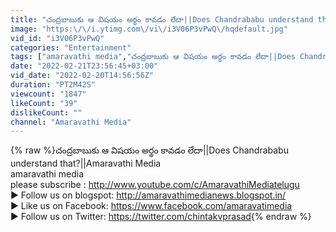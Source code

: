 ```yaml
---
title: "చంద్రబాబుకు ఆ విషయం అర్థం కావడం లేదా||Does Chandrababu understand that?||Amaravathi Media"
image: "https:\/\/i.ytimg.com\/vi\/i3V06P3vPwQ\/hqdefault.jpg"
vid_id: "i3V06P3vPwQ"
categories: "Entertainment"
tags: ["amaravathi media","చంద్రబాబుకు ఆ విషయం అర్థం కావడం లేదా||Does Chandrababu understand that?||Amaravathi Media","Appointing Political Strategists Also A Strategy.!"]
date: "2022-02-21T23:56:45+03:00"
vid_date: "2022-02-20T14:56:56Z"
duration: "PT2M42S"
viewcount: "1847"
likeCount: "39"
dislikeCount: ""
channel: "Amaravathi Media"
---
```

{% raw %}చంద్రబాబుకు ఆ విషయం అర్థం కావడం లేదా||Does Chandrababu understand that?||Amaravathi Media<br />amaravathi media<br />please subscribe : <a rel="nofollow" target="blank" href="http://www.youtube.com/c/AmaravathiMediatelugu">http://www.youtube.com/c/AmaravathiMediatelugu</a> <br />► Follow us on blogspot: <a rel="nofollow" target="blank" href="http://amaravathimedianews.blogspot.in/">http://amaravathimedianews.blogspot.in/</a><br />► Like us on Facebook: <a rel="nofollow" target="blank" href="https://www.facebook.com/amaravatimedia">https://www.facebook.com/amaravatimedia</a><br />► Follow us on Twitter: <a rel="nofollow" target="blank" href="https://twitter.com/chintakvprasad">https://twitter.com/chintakvprasad</a>{% endraw %}

